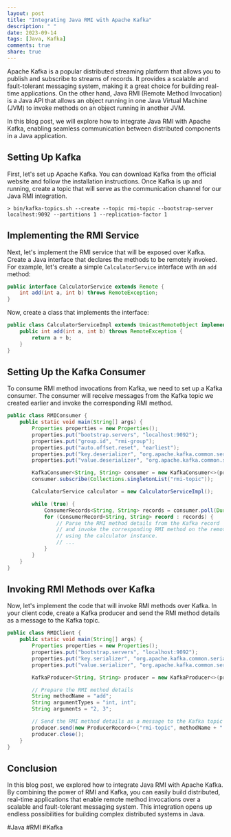 ```yaml
---
layout: post
title: "Integrating Java RMI with Apache Kafka"
description: " "
date: 2023-09-14
tags: [Java, Kafka]
comments: true
share: true
---
```


Apache Kafka is a popular distributed streaming platform that allows you to publish and subscribe to streams of records. It provides a scalable and fault-tolerant messaging system, making it a great choice for building real-time applications. On the other hand, Java RMI (Remote Method Invocation) is a Java API that allows an object running in one Java Virtual Machine (JVM) to invoke methods on an object running in another JVM.

In this blog post, we will explore how to integrate Java RMI with Apache Kafka, enabling seamless communication between distributed components in a Java application.

## Setting Up Kafka

First, let's set up Apache Kafka. You can download Kafka from the official website and follow the installation instructions. Once Kafka is up and running, create a topic that will serve as the communication channel for our Java RMI integration.

```
> bin/kafka-topics.sh --create --topic rmi-topic --bootstrap-server localhost:9092 --partitions 1 --replication-factor 1
```

## Implementing the RMI Service

Next, let's implement the RMI service that will be exposed over Kafka. Create a Java interface that declares the methods to be remotely invoked. For example, let's create a simple `CalculatorService` interface with an `add` method:

```java
public interface CalculatorService extends Remote {
    int add(int a, int b) throws RemoteException;
}
```

Now, create a class that implements the interface:

```java
public class CalculatorServiceImpl extends UnicastRemoteObject implements CalculatorService {
    public int add(int a, int b) throws RemoteException {
        return a + b;
    }
}
```

## Setting Up the Kafka Consumer

To consume RMI method invocations from Kafka, we need to set up a Kafka consumer. The consumer will receive messages from the Kafka topic we created earlier and invoke the corresponding RMI method.

```java
public class RMIConsumer {
    public static void main(String[] args) {
        Properties properties = new Properties();
        properties.put("bootstrap.servers", "localhost:9092");
        properties.put("group.id", "rmi-group");
        properties.put("auto.offset.reset", "earliest");
        properties.put("key.deserializer", "org.apache.kafka.common.serialization.StringDeserializer");
        properties.put("value.deserializer", "org.apache.kafka.common.serialization.StringDeserializer");

        KafkaConsumer<String, String> consumer = new KafkaConsumer<>(properties);
        consumer.subscribe(Collections.singletonList("rmi-topic"));

        CalculatorService calculator = new CalculatorServiceImpl();

        while (true) {
            ConsumerRecords<String, String> records = consumer.poll(Duration.ofMillis(100));
            for (ConsumerRecord<String, String> record : records) {
                // Parse the RMI method details from the Kafka record
                // and invoke the corresponding RMI method on the remote object
                // using the calculator instance.
                // ...
            }
        }
    }
}
```

## Invoking RMI Methods over Kafka

Now, let's implement the code that will invoke RMI methods over Kafka. In your client code, create a Kafka producer and send the RMI method details as a message to the Kafka topic.

```java
public class RMIClient {
    public static void main(String[] args) {
        Properties properties = new Properties();
        properties.put("bootstrap.servers", "localhost:9092");
        properties.put("key.serializer", "org.apache.kafka.common.serialization.StringSerializer");
        properties.put("value.serializer", "org.apache.kafka.common.serialization.StringSerializer");

        KafkaProducer<String, String> producer = new KafkaProducer<>(properties);

        // Prepare the RMI method details
        String methodName = "add";
        String argumentTypes = "int, int";
        String arguments = "2, 3";

        // Send the RMI method details as a message to the Kafka topic
        producer.send(new ProducerRecord<>("rmi-topic", methodName + ":" + argumentTypes + ":" + arguments));
        producer.close();
    }
}
```

## Conclusion

In this blog post, we explored how to integrate Java RMI with Apache Kafka. By combining the power of RMI and Kafka, you can easily build distributed, real-time applications that enable remote method invocations over a scalable and fault-tolerant messaging system. This integration opens up endless possibilities for building complex distributed systems in Java.

#Java #RMI #Kafka